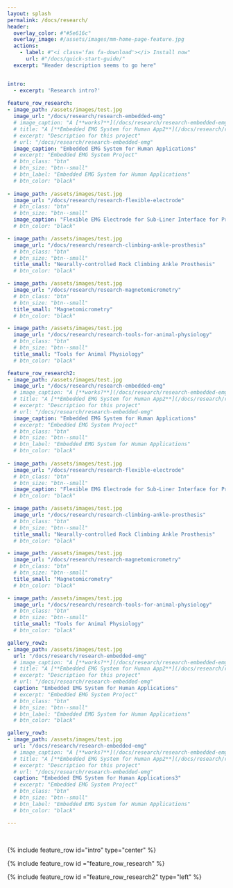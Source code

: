 ```yaml
---
layout: splash
permalink: /docs/research/
header:
  overlay_color: #"#5e616c"
  overlay_image: #/assets/images/mm-home-page-feature.jpg
  actions:
    - label: #"<i class='fas fa-download'></i> Install now"
      url: #"/docs/quick-start-guide/"
  excerpt: "Header description seems to go here"


intro: 
  - excerpt: 'Research intro?'
  
feature_row_research:
- image_path: /assets/images/test.jpg
  image_url: "/docs/research/research-embedded-emg" 
  # image_caption: "A [**works?**](/docs/research/research-embedded-emg)"
  # title: "A [**Embedded EMG System for Human App2**](/docs/research/research-embedded-emg)"
  # excerpt: "Description for this project"
  # url: "/docs/research/research-embedded-emg" 
  image_caption: "Embedded EMG System for Human Applications"
  # excerpt: "Embedded EMG System Project"
  # btn_class: "btn"
  # btn_size: "btn--small"
  # btn_label: "Embedded EMG System for Human Applications"
  # btn_color: "black"
  
- image_path: /assets/images/test.jpg
  image_url: "/docs/research/research-flexible-electrode" 
  # btn_class: "btn"
  # btn_size: "btn--small"
  image_caption: "Flexible EMG Electrode for Sub-Liner Interface for Prosthesis"
  # btn_color: "black"

- image_path: /assets/images/test.jpg
  image_url: "/docs/research/research-climbing-ankle-prosthesis" 
  # btn_class: "btn"
  # btn_size: "btn--small"
  title_small: "Neurally-controlled Rock Climbing Ankle Prosthesis"
  # btn_color: "black"

- image_path: /assets/images/test.jpg
  image_url: "/docs/research/research-magnetomicrometry" 
  # btn_class: "btn"
  # btn_size: "btn--small"
  title_small: "Magnetomicrometry"
  # btn_color: "black"

- image_path: /assets/images/test.jpg
  image_url: "/docs/research/research-tools-for-animal-physiology" 
  # btn_class: "btn"
  # btn_size: "btn--small"
  title_small: "Tools for Animal Physiology"
  # btn_color: "black"

feature_row_research2:
- image_path: /assets/images/test.jpg
  image_url: "/docs/research/research-embedded-emg" 
  # image_caption: "A [**works?**](/docs/research/research-embedded-emg)"
  # title: "A [**Embedded EMG System for Human App2**](/docs/research/research-embedded-emg)"
  # excerpt: "Description for this project"
  # url: "/docs/research/research-embedded-emg" 
  image_caption: "Embedded EMG System for Human Applications"
  # excerpt: "Embedded EMG System Project"
  # btn_class: "btn"
  # btn_size: "btn--small"
  # btn_label: "Embedded EMG System for Human Applications"
  # btn_color: "black"
  
- image_path: /assets/images/test.jpg
  image_url: "/docs/research/research-flexible-electrode" 
  # btn_class: "btn"
  # btn_size: "btn--small"
  image_caption: "Flexible EMG Electrode for Sub-Liner Interface for Prosthesis"
  # btn_color: "black"

- image_path: /assets/images/test.jpg
  image_url: "/docs/research/research-climbing-ankle-prosthesis" 
  # btn_class: "btn"
  # btn_size: "btn--small"
  title_small: "Neurally-controlled Rock Climbing Ankle Prosthesis"
  # btn_color: "black"

- image_path: /assets/images/test.jpg
  image_url: "/docs/research/research-magnetomicrometry" 
  # btn_class: "btn"
  # btn_size: "btn--small"
  title_small: "Magnetomicrometry"
  # btn_color: "black"

- image_path: /assets/images/test.jpg
  image_url: "/docs/research/research-tools-for-animal-physiology" 
  # btn_class: "btn"
  # btn_size: "btn--small"
  title_small: "Tools for Animal Physiology"
  # btn_color: "black"

gallery_row2:
- image_path: /assets/images/test.jpg
  url: "/docs/research/research-embedded-emg" 
  # image_caption: "A [**works?**](/docs/research/research-embedded-emg)"
  # title: "A [**Embedded EMG System for Human App2**](/docs/research/research-embedded-emg)"
  # excerpt: "Description for this project"
  # url: "/docs/research/research-embedded-emg" 
  caption: "Embedded EMG System for Human Applications"
  # excerpt: "Embedded EMG System Project"
  # btn_class: "btn"
  # btn_size: "btn--small"
  # btn_label: "Embedded EMG System for Human Applications"
  # btn_color: "black"

gallery_row3:
- image_path: /assets/images/test.jpg
  url: "/docs/research/research-embedded-emg" 
  # image_caption: "A [**works?**](/docs/research/research-embedded-emg)"
  # title: "A [**Embedded EMG System for Human App2**](/docs/research/research-embedded-emg)"
  # excerpt: "Description for this project"
  # url: "/docs/research/research-embedded-emg" 
  caption: "Embedded EMG System for Human Applications3"
  # excerpt: "Embedded EMG System Project"
  # btn_class: "btn"
  # btn_size: "btn--small"
  # btn_label: "Embedded EMG System for Human Applications"
  # btn_color: "black"

---
```


<!-- https://github.com/mmistakes/minimal-mistakes/blob/master/docs/_pages/home.md -->
<br />


{% include feature_row id="intro" type="center" %}

{% include feature_row id ="feature_row_research" %}

{% include feature_row id ="feature_row_research2"  type="left" %}

<!-- {% include feature_row id="feature_row1" type="left" %} -->

<!-- {% include feature_row id="feature_row2" type="left" %}

{% include feature_row id="feature_row3" type="left" %}

{% include feature_row id="feature_row4" type="left" %} -->

<!-- {% include feature_row id="feature_row5" type="right" %} -->